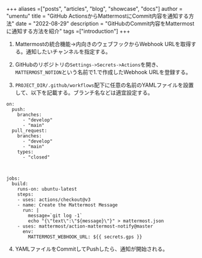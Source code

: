 +++
aliases =["posts", "articles", "blog", "showcase", "docs"]
author = "umentu"
title = "GitHub ActionsからMattermostにCommit内容を通知する方法"
date = "2022-08-29"
description = "GitHubのCommit内容をMattermostに通知する方法を紹介"
tags =["introduction"]
+++

1. Mattermostの統合機能->内向きのウェブフックからWebhook URLを取得する。通知したいチャンネルを指定する。

2. GitHubのリポジトリの`Settings->Secrets->Actions`を開き、`MATTERMOST_NOTION`という名前で1.で作成したWebhook URLを登録する。

3. `PROJECT_DIR/.github/workflows`配下に任意の名前のYAMLファイルを設置して、以下を記載する。ブランチ名などは適宜設定する。

```
on:
  push:
    branches:
      - "develop"
      - "main"
  pull_request:
    branches:
      - "develop"
      - "main"
    types:
      - "closed"

    

jobs:
  build:
    runs-on: ubuntu-latest
    steps:
    - uses: actions/checkout@v3
    - name: Create the Mattermost Message
      run: |
        message=`git log -1`
        echo "{\"text\":\"${message}\"}" > mattermost.json
    - uses: mattermost/action-mattermost-notify@master
      env:
        MATTERMOST_WEBHOOK_URL: ${{ secrets.gps }}
```

4. YAMLファイルをCommitしてPushしたら、通知が開始される。